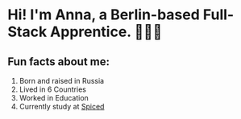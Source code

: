 # Hi! I'm Anna, a Berlin-based Full-Stack Apprentice. 👩🏻‍💻

## Fun facts about me: 
1. Born and raised in Russia
2. Lived in 6 Countries
3. Worked in Education
4. Currently study at [Spiced](https://www.spiced-academy.com/en)
